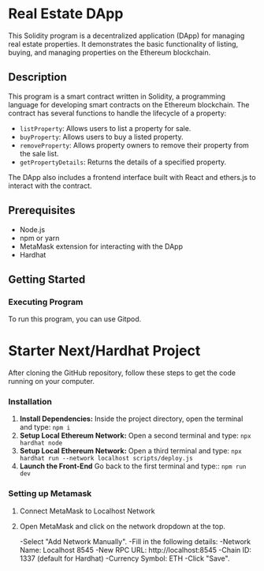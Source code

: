 # Real Estate DApp

This Solidity program is a decentralized application (DApp) for managing real estate properties. It demonstrates the basic functionality of listing, buying, and managing properties on the Ethereum blockchain.

## Description

This program is a smart contract written in Solidity, a programming language for developing smart contracts on the Ethereum blockchain. The contract has several functions to handle the lifecycle of a property:

- `listProperty`: Allows users to list a property for sale.
- `buyProperty`: Allows users to buy a listed property.
- `removeProperty`: Allows property owners to remove their property from the sale list.
- `getPropertyDetails`: Returns the details of a specified property.

The DApp also includes a frontend interface built with React and ethers.js to interact with the contract.

## Prerequisites

- Node.js
- npm or yarn
- MetaMask extension for interacting with the DApp
- Hardhat

## Getting Started

### Executing Program

To run this program, you can use Gitpod.

# Starter Next/Hardhat Project

After cloning the GitHub repository, follow these steps to get the code running on your computer.

### Installation

1. **Install Dependencies:**
   Inside the project directory, open the terminal and type:
   ```npm i```
2. **Setup Local Ethereum Network:**
   Open a second terminal and type:
   ```npx hardhat node```
3. **Setup Local Ethereum Network:**
   Open a third terminal and type:
   ```npx hardhat run --network localhost scripts/deploy.js```
4. **Launch the Front-End**
   Go back to the first terminal and type::
   ```npm run dev```

### Setting up Metamask
1. Connect MetaMask to Localhost Network

2. Open MetaMask and click on the network dropdown at the top.
   
   -Select "Add Network Manually".
   -Fill in the following details:
   -Network Name: Localhost 8545
   -New RPC URL: http://localhost:8545
   -Chain ID: 1337 (default for Hardhat)
   -Currency Symbol: ETH
   -Click "Save".

